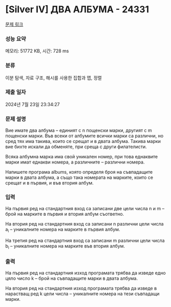 # [Silver IV] ДВА АЛБУМА - 24331 

[문제 링크](https://www.acmicpc.net/problem/24331) 

### 성능 요약

메모리: 51772 KB, 시간: 728 ms

### 분류

이분 탐색, 자료 구조, 해시를 사용한 집합과 맵, 정렬

### 제출 일자

2024년 7월 23일 23:34:27

### 문제 설명

<p>Вие имате два албума – единият с n пощенски марки, другият с m пощенски марки. Във всеки от албумите всички марки са различни, но сред тях има такива, които се срещат и в двата албума. Такива марки вие бихте искали да обменяте, при среща с други филателисти.</p>

<p>Всяка албумна марка има свой уникален номер, при това еднаквите марки имат еднакви номера, а различните – различни номера.</p>

<p>Напишете програма albums, която определя броя на съвпадащите марки в двата албума, а също така номерата на марките, които се срещат и в първия, и във втория албум.</p>

### 입력 

 <p>На първия ред на стандартния вход са записани две цели числа n и m – брой на марките в първия и втория албум съответно.</p>

<p>На втория ред на стандартния вход са записани n различни цели числа a<sub>i</sub> – уникалните номера на марките в първия албум.</p>

<p>На третия ред на стандартния вход са записани m различни цели числа b<sub>i</sub> – уникалните номера на марките във втория албум.</p>

### 출력 

 <p>На първия ред на стандартния изход програмата трябва да изведе едно цяло число k – брой на съвпадащите марки в двата албума.</p>

<p>На втория ред на стандартния изход програмата трябва да изведе в нарастващ ред k цели числа – уникалните номера на тези съвпадащи марки.</p>

